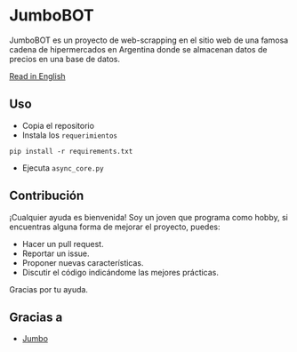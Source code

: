# JumboBOT
JumboBOT es un proyecto de web-scrapping en el sitio web de una famosa cadena de hipermercados en Argentina donde se almacenan datos de precios en una base de datos.

[Read in English](./README.md)

## Uso
- Copia el repositorio
- Instala los `requerimientos`
```
pip install -r requirements.txt
```
- Ejecuta `async_core.py`

## Contribución
¡Cualquier ayuda es bienvenida! Soy un joven que programa como hobby, si encuentras alguna forma de mejorar el proyecto, puedes:
- Hacer un pull request.
- Reportar un issue.
- Proponer nuevas características.
- Discutir el código indicándome las mejores prácticas.

Gracias por tu ayuda.

## Gracias a
- [Jumbo](https://www.jumbo.com.ar)